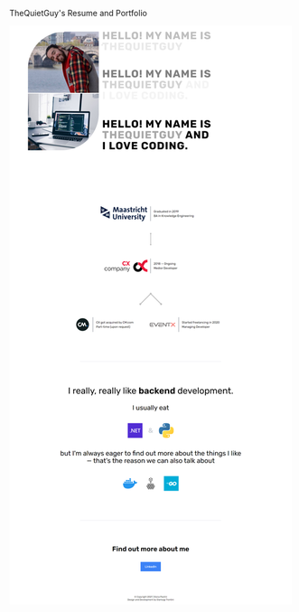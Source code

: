 TheQuietGuy's Resume and Portfolio

![The Quite Guy Website](https://raw.githubusercontent.com/gianluigitrontini/preview-images/main/thequietguy-screenshot.jpg)
